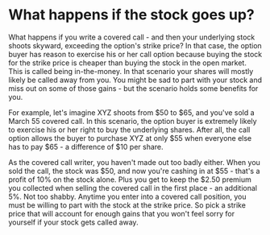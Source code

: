 # What happens if the stock goes up?
What happens if you write a covered call - and then your underlying stock shoots skyward, exceeding the option's strike price? In that case, the option buyer has reason to exercise his or her call option because buying the stock for the strike price is cheaper than buying the stock in the open market. This is called being in-the-money. In that scenario your shares will mostly likely be called away from you. You might be sad to part with your stock and miss out on some of those gains - but the scenario holds some benefits for you.

For example, let's imagine XYZ shoots from $50 to $65, and you've sold a March 55 covered call. In this scenario, the option buyer is extremely likely to exercise his or her right to buy the underlying shares. After all, the call option allows the buyer to purchase XYZ at only $55 when everyone else has to pay $65 - a difference of $10 per share.

As the covered call writer, you haven't made out too badly either. When you sold the call, the stock was $50, and now you're cashing in at $55 - that's a profit of 10% on the stock alone. Plus you get to keep the $2.50 premium you collected when selling the covered call in the first place - an additional 5%. Not too shabby. Anytime you enter into a covered call position, you must be willing to part with the stock at the strike price. So pick a strike price that will account for enough gains that you won't feel sorry for yourself if your stock gets called away.
